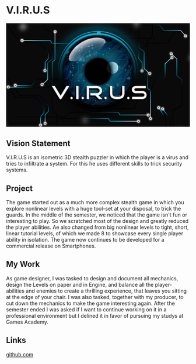 # V.I.R.U.S

![LOGO](res/VIRUS.png)

## Vision Statement

V.I.R.U.S is an isometric 3D stealth puzzler in which the player is a virus and tries to infiltrate a system. For this he uses different skills to trick security systems.

## Project

The game started out as a much more complex stealth game in which you explore nonlinear levels with a huge tool-set at your disposal, to trick the guards. In the middle of the semester, we noticed that the game isn't fun or interesting to play. So we scratched most of the design and greatly reduced the player abilities. Ae also changed from big nonlinear levels to tight, short, linear tutorial levels, of which we made 8 to showcase every single player ability in isolation. The game now continues to be developed for a commercial release on Smartphones.

## My Work

As game designer, I was tasked to design and document all mechanics, design the Levels on paper and in Engine, and balance all the player-abilities and enemies to create a thrilling experience, that leaves you sitting at the edge of your chair. I was also tasked, together with my producer, to cut down the mechanics to make the game interesting again. After the semester ended I was asked if I want to continue working on it in a professional environment but I delined it in favor of pursuing my studys at Games Academy.

## Links

[github.com](https://github.com/Chikinsupu/Virus)

